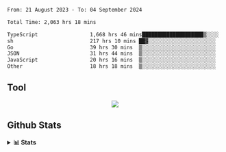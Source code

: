 <!--START_SECTION:waka-->

```txt
From: 21 August 2023 - To: 04 September 2024

Total Time: 2,063 hrs 18 mins

TypeScript                 1,668 hrs 46 mins████████████████████▒░░░░   80.88 %
sh                         217 hrs 10 mins ██▓░░░░░░░░░░░░░░░░░░░░░░   10.53 %
Go                         39 hrs 30 mins  ▒░░░░░░░░░░░░░░░░░░░░░░░░   01.91 %
JSON                       31 hrs 44 mins  ▒░░░░░░░░░░░░░░░░░░░░░░░░   01.54 %
JavaScript                 20 hrs 16 mins  ▒░░░░░░░░░░░░░░░░░░░░░░░░   00.98 %
Other                      18 hrs 18 mins  ▒░░░░░░░░░░░░░░░░░░░░░░░░   00.89 %
```

<!--END_SECTION:waka-->

## Tool
<p align="center">
  <a href="https://github.com/chaninlaw">
    <img src="https://skillicons.dev/icons?i=js,typescript,express,nodejs,react,next,postgres,mongodb,html,css,styledcomponents,tailwind,materialui,figma,git,github&perline=8" />
  </a>
</p>

## Github Stats
<details close>
  <summary><b>📊 Stats</b></summary>
  <div align = "center">
    
<picture>
  <source
    srcset="https://github-readme-stats.vercel.app/api?username=chaninlaw&show_icons=true&theme=dark"
    media="(prefers-color-scheme: dark)"
  />
  <source
    srcset="https://github-readme-stats.vercel.app/api?username=chaninlaw&show_icons=true"
    media="(prefers-color-scheme: light), (prefers-color-scheme: no-preference)"
  />
  <img src="https://github-readme-stats.vercel.app/api?username=chaninlaw&show_icons=true" />
</picture>
    
<picture>
  <source
    srcset="https://github-readme-stats.vercel.app/api/top-langs/?username=chaninlaw&layout=donut&theme=dark"
    media="(prefers-color-scheme: dark)"
  />
  <source
    srcset="https://github-readme-stats.vercel.app/api/top-langs/?username=chaninlaw&layout=donut"
    media="(prefers-color-scheme: light), (prefers-color-scheme: no-preference)"
  />
  <img src="https://github-readme-stats.vercel.app/api/top-langs/?username=chaninlaw&layout=donut" />
</picture>
    
  </div>
  
</details>

